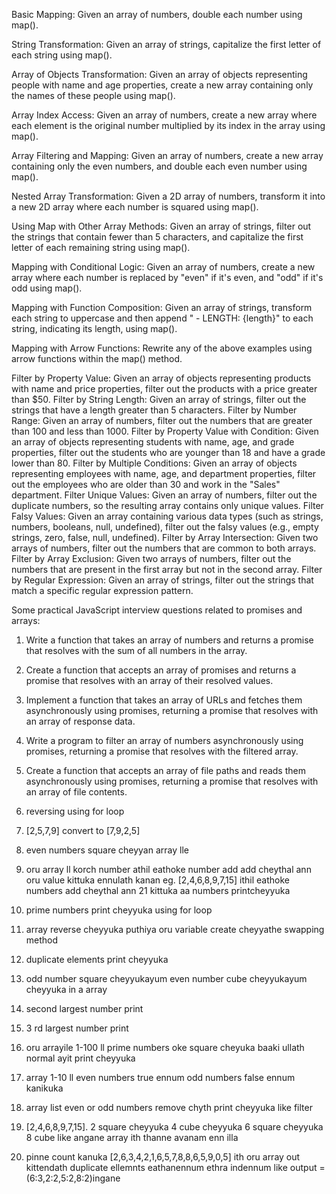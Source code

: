 Basic Mapping:
Given an array of numbers, double each number using map().

String Transformation:
Given an array of strings, capitalize the first letter of each string using map().

Array of Objects Transformation:
Given an array of objects representing people with name and age properties, create a new array containing only the names of these people using map().

Array Index Access:
Given an array of numbers, create a new array where each element is the original number multiplied by its index in the array using map().

Array Filtering and Mapping:
Given an array of numbers, create a new array containing only the even numbers, and double each even number using map().

Nested Array Transformation:
Given a 2D array of numbers, transform it into a new 2D array where each number is squared using map().

Using Map with Other Array Methods:
Given an array of strings, filter out the strings that contain fewer than 5 characters, and capitalize the first letter of each remaining string using map().

Mapping with Conditional Logic:
Given an array of numbers, create a new array where each number is replaced by "even" if it's even, and "odd" if it's odd using map().

Mapping with Function Composition:
Given an array of strings, transform each string to uppercase and then append " - LENGTH: {length}" to each string, indicating its length, using map().

Mapping with Arrow Functions:
Rewrite any of the above examples using arrow functions within the map() method.




Filter by Property Value:
Given an array of objects representing products with name and price properties, filter out the products with a price greater than $50.
Filter by String Length:
Given an array of strings, filter out the strings that have a length greater than 5 characters.
Filter by Number Range:
Given an array of numbers, filter out the numbers that are greater than 100 and less than 1000.
Filter by Property Value with Condition:
Given an array of objects representing students with name, age, and grade properties, filter out the students who are younger than 18 and have a grade lower than 80.
Filter by Multiple Conditions:
Given an array of objects representing employees with name, age, and department properties, filter out the employees who are older than 30 and work in the "Sales" department.
Filter Unique Values:
Given an array of numbers, filter out the duplicate numbers, so the resulting array contains only unique values.
Filter Falsy Values:
Given an array containing various data types (such as strings, numbers, booleans, null, undefined), filter out the falsy values (e.g., empty strings, zero, false, null, undefined).
Filter by Array Intersection:
Given two arrays of numbers, filter out the numbers that are common to both arrays.
Filter by Array Exclusion:
Given two arrays of numbers, filter out the numbers that are present in the first array but not in the second array.
Filter by Regular Expression:
Given an array of strings, filter out the strings that match a specific regular expression pattern.



Some practical JavaScript interview questions related to promises and arrays:

1. Write a function that takes an array of numbers and returns a promise that resolves with the sum of all numbers in the array.
2. Create a function that accepts an array of promises and returns a promise that resolves with an array of their resolved values.
3. Implement a function that takes an array of URLs and fetches them asynchronously using promises, returning a promise that resolves with an array of response data.
4. Write a program to filter an array of numbers asynchronously using promises, returning a promise that resolves with the filtered array.
5. Create a function that accepts an array of file paths and reads them asynchronously using promises, returning a promise that resolves with an array of file contents.



1. reversing using for loop
2. ⁠[2,5,7,9] convert to [7,9,2,5]
3. ⁠even numbers square cheyyan array lle 
4. ⁠oru array ll korch number athil eathoke number add add cheythal ann oru value kittuka ennulath kanan eg. [2,4,6,8,9,7,15] ithil eathoke numbers add cheythal ann 21 kittuka aa numbers printcheyyuka
5. ⁠prime numbers print cheyyuka using for loop
6. ⁠array reverse cheyyuka puthiya oru variable create cheyyathe swapping method
7. ⁠duplicate elements print cheyyuka
8. ⁠odd number square cheyyukayum even number cube cheyyukayum cheyyuka in a array
9. ⁠second largest number print 
10. ⁠3 rd largest number print 
11. ⁠oru arrayile 1-100 ll prime numbers oke square cheyuka baaki ullath normal ayit print cheyyuka
12. ⁠array 1-10 ll even numbers true ennum odd numbers false ennum kanikuka
13. ⁠array list even or odd numbers remove chyth print cheyyuka like filter
14. ⁠[2,4,6,8,9,7,15]. 2 square cheyyuka 4 cube cheyyuka 6 square cheyyuka 8 cube like angane array ith thanne avanam enn illa
15. ⁠pinne count kanuka [2,6,3,4,2,1,6,5,7,8,8,6,5,9,0,5] ith oru array out kittendath duplicate ellemnts eathanennum ethra indennum like output = (6:3,2:2,5:2,8:2)ingane
